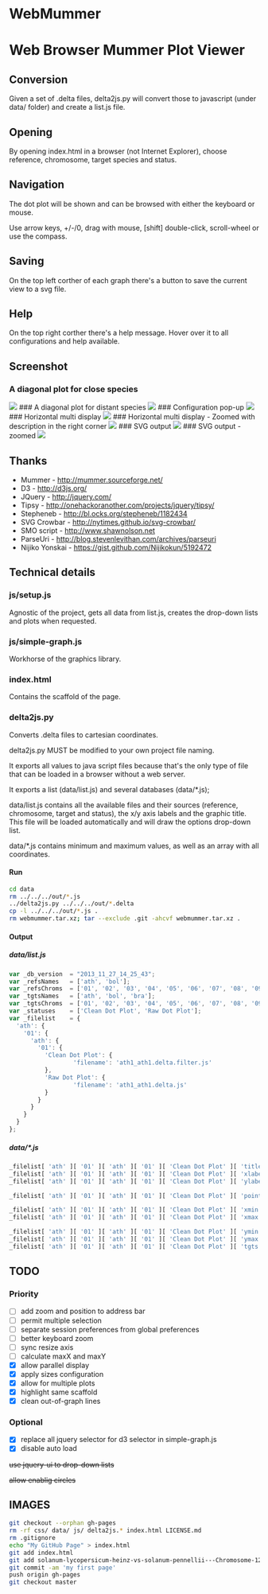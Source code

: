 WebMummer
=========
Web Browser Mummer Plot Viewer
==============================

Conversion
------------
Given a set of .delta files, delta2js.py will convert those to javascript (under data/ folder) and create a list.js file.


Opening
-------
By opening index.html in a browser (not Internet Explorer), choose reference, chromosome, target species and status.


Navigation
-----------
The dot plot will be shown and can be browsed with either the keyboard or mouse.

Use arrow keys, +/-/0, drag with mouse, [shift] double-click, scroll-wheel or use the compass.


Saving
-------
On the top left corther of each graph there's a button to save the current view to a svg file.


Help
-------
On the top right corther there's a help message. Hover over it to all configurations and help available.


Screenshot
-------------
### A diagonal plot for close species
<img src="http://sauloal.github.io/webmummer/Screenshot_01_diagonal.png"/>
### A diagonal plot for distant species
<img src="http://sauloal.github.io/webmummer/Screenshot_02_distant_spps.png"/>
### Configuration pop-up
<img src="http://sauloal.github.io/webmummer/Screenshot_03_config.png"/>
### Horizontal multi display
<img src="http://sauloal.github.io/webmummer/Screenshot_04_horizontal.png"/>
### Horizontal multi display - Zoomed with description in the right corner
<img src="http://sauloal.github.io/webmummer/Screenshot_05_horizontal_zoom.png"/>
### SVG output
<img src="http://sauloal.github.io/webmummer/Plot_diagonal.svg"/>
### SVG output - zoomed
<img src="http://sauloal.github.io/webmummer/Plot_diagonal_zoom.svg"/>


Thanks
-------
* Mummer         - http://mummer.sourceforge.net/
* D3             - http://d3js.org/
* JQuery         - http://jquery.com/
* Tipsy          - http://onehackoranother.com/projects/jquery/tipsy/
* Stepheneb      - http://bl.ocks.org/stepheneb/1182434
* SVG Crowbar    - http://nytimes.github.io/svg-crowbar/
* SMO script     - http://www.shawnolson.net
* ParseUri       - http://blog.stevenlevithan.com/archives/parseuri
* Nijiko Yonskai - https://gist.github.com/Nijikokun/5192472


Technical details
-------------------
### js/setup.js
Agnostic of the project, gets all data from list.js, creates the drop-down lists and plots when requested.

### js/simple-graph.js
Workhorse of the graphics library.

### index.html
Contains the scaffold of the page.

### delta2js.py
Converts .delta files to cartesian coordinates.

delta2js.py MUST be modified to your own project file naming.

It exports all values to java script files because that's the only type of file that can be loaded in a browser without a web server.

It exports a list (data/list.js) and several databases (data/*.js);

data/list.js contains all the available files and their sources (reference, chromosome, target and status), the x/y axis labels and the graphic title.
This file will be loaded automatically and will draw the options drop-down list.

data/*.js contains minimum and maximum values, as well as an array with all coordinates.

#### Run
``` bash
cd data
rm ../../../out/*.js
../delta2js.py ../../../out/*.delta
cp -l ../../../out/*.js .
rm webmummer.tar.xz; tar --exclude .git -ahcvf webmummer.tar.xz .
```

#### Output
##### data/list.js
``` javascript
var _db_version  = "2013_11_27_14_25_43";
var _refsNames   = ['ath', 'bol'];
var _refsChroms  = ['01', '02', '03', '04', '05', '06', '07', '08', '09'];
var _tgtsNames   = ['ath', 'bol', 'bra'];
var _tgtsChroms  = ['01', '02', '03', '04', '05', '06', '07', '08', '09', '10'];
var _statuses    = ['Clean Dot Plot', 'Raw Dot Plot'];
var _filelist    = {
  'ath': {
    '01': {
      'ath': {
        '01': {
          'Clean Dot Plot': {
                  'filename': 'ath1_ath1.delta.filter.js'
          },
          'Raw Dot Plot': {
                  'filename': 'ath1_ath1.delta.js'
          }
        }
      }
    }
  }
};
```

##### data/*.js
``` javascript
_filelist[ 'ath' ][ '01' ][ 'ath' ][ '01' ][ 'Clean Dot Plot' ][ 'title'  ] = 'ath Chromosome 01 vs ath Chromosome 01 - Clean Dot Plot';
_filelist[ 'ath' ][ '01' ][ 'ath' ][ '01' ][ 'Clean Dot Plot' ][ 'xlabel' ] = 'ath Chromosome 01';
_filelist[ 'ath' ][ '01' ][ 'ath' ][ '01' ][ 'Clean Dot Plot' ][ 'ylabel' ] = 'ath Chromosome 01';

_filelist[ 'ath' ][ '01' ][ 'ath' ][ '01' ][ 'Clean Dot Plot' ][ 'points' ] = [1,2,13201252,13201253,0,0,100.00];

_filelist[ 'ath' ][ '01' ][ 'ath' ][ '01' ][ 'Clean Dot Plot' ][ 'xmin'   ]  =            1;
_filelist[ 'ath' ][ '01' ][ 'ath' ][ '01' ][ 'Clean Dot Plot' ][ 'xmax'   ]  =     30427671;

_filelist[ 'ath' ][ '01' ][ 'ath' ][ '01' ][ 'Clean Dot Plot' ][ 'ymin'   ]  =            2;
_filelist[ 'ath' ][ '01' ][ 'ath' ][ '01' ][ 'Clean Dot Plot' ][ 'ymax'   ]  =     30427672;
_filelist[ 'ath' ][ '01' ][ 'ath' ][ '01' ][ 'Clean Dot Plot' ][ 'tgts'   ]  = ['1'];
```

TODO
--------
### Priority
- [ ] add zoom and position to address bar
- [ ] permit multiple selection
- [ ] separate session preferences from global preferences
- [ ] better keyboard zoom
- [ ] sync resize axis
- [ ] calculate maxX and maxY
- [x] allow parallel display
- [x] apply sizes configuration
- [x] allow for multiple plots
- [x] highlight same scaffold
- [x] clean out-of-graph lines

### Optional
- [x] replace all jquery selector for d3 selector in simple-graph.js
- [x] disable auto load

~~use jquery-ui to drop-down lists~~

~~allow enablig circles~~


IMAGES
--------------
``` bash
git checkout --orphan gh-pages
rm -rf css/ data/ js/ delta2js.* index.html LICENSE.md
rm .gitignore
echo "My GitHub Page" > index.html
git add index.html
git add solanum-lycopersicum-heinz-vs-solanum-pennellii---Chromosome-12---Clean-*
git commit -am 'my first page'
push origin gh-pages
git checkout master
```
